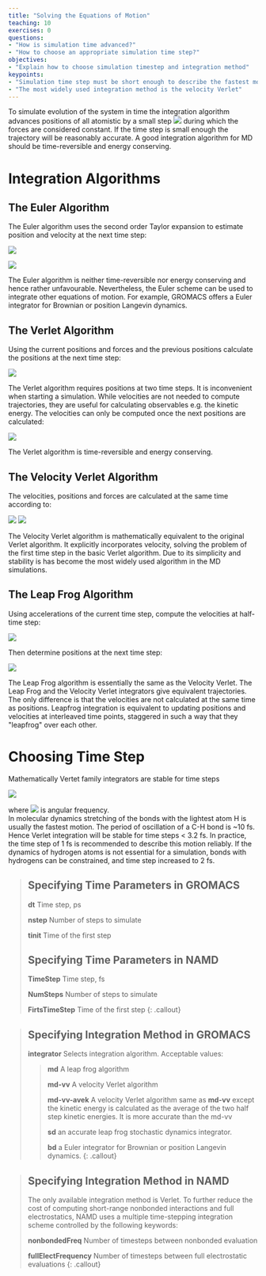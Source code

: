 ```yaml
---
title: "Solving the Equations of Motion"
teaching: 10
exercises: 0
questions:
- "How is simulation time advanced?"
- "How to choose an appropriate simulation time step?"
objectives:
- "Explain how to choose simulation timestep and integration method"
keypoints:
- "Simulation time step must be short enough to describe the fastest motion"
- "The most widely used integration method is the velocity Verlet"
---
```


To simulate evolution of the system in time the integration algorithm advances positions of all atomistic by a small step <img src="https://latex.codecogs.com/gif.latex?\delta{t}"/> during which the forces are considered constant. If the time step is small enough the trajectory will be reasonably accurate. A good integration algorithm for MD should be time-reversible and energy conserving.

# Integration Algorithms
## The Euler Algorithm
The Euler algorithm uses the second order Taylor expansion to estimate position and velocity at the next time step:

<img src="https://latex.codecogs.com/gif.latex?\vec{r}(t&plus;\delta{t})=\vec{r}(t)&plus;\vec{v}(t)\delta{t}&plus;\frac{1}{2}a(t)\delta{t}^2"/><br>

<img src="https://latex.codecogs.com/gif.latex?\vec{v}(t&plus;\delta{t})=\vec{v}(t)&plus;\frac{1}{2}a(t)\delta{t}"/>

The Euler algorithm is neither time-reversible nor energy conserving and hence rather unfavourable. Nevertheless, the Euler scheme can be used to integrate other equations of motion. For example, GROMACS offers a Euler integrator for Brownian or position Langevin dynamics.

## The Verlet Algorithm
Using the current positions and forces and the previous positions calculate the positions at the next time step:

<img src="https://latex.codecogs.com/gif.latex?\vec{r}(t&plus;\delta{t})=2\vec{r}(t)-\vec{r}(t-\delta{t})&plus;a(t)\delta{t}^2"/><br>

The Verlet algorithm requires positions at two time steps. It is inconvenient when starting a simulation. While velocities are not needed to compute trajectories, they are useful for calculating observables e.g. the kinetic energy. The velocities can only be computed once the next positions are calculated:

<img src="https://latex.codecogs.com/gif.latex?\vec{v}(t&plus;\delta{t})=\frac{r{(t&plus;\delta{t})-&space;r(t-\delta{t})&space;}}{2\delta{t}}"  />

The Verlet algorithm is time-reversible and energy conserving.

## The Velocity Verlet Algorithm
The velocities, positions and forces are calculated at the same time according to:

<img src="https://latex.codecogs.com/gif.latex?\vec{r}(t&plus;\delta{t})=\vec{r}(t)&plus;\vec{v}(t)\delta{t}&plus;\frac{1}{2}a(t)\delta{t}^2"/>

<img src="https://latex.codecogs.com/gif.latex?\vec{v}(t&plus;\delta{t})=\vec{v}(t)&plus;\frac{1}{2}[a(t)&plus;a(t&plus;\delta{t})]\delta{t}"/>

The Velocity Verlet algorithm is mathematically equivalent to the original Verlet algorithm. It explicitly incorporates velocity, solving the problem of the first time step in the basic Verlet algorithm. Due to its simplicity and stability is has become the most widely used algorithm in the MD simulations.


## The Leap Frog Algorithm
Using accelerations of the current time step, compute the velocities at half-time step:

<img src="https://latex.codecogs.com/gif.latex?\vec{v}(t&plus;\frac{1}{2}\delta&space;t)=\vec{v}(t-\frac{1}{2}\delta&space;t)\cdot&space;\delta&space;t&plus;\vec{a}(t)\cdot\delta{t}"  />

Then determine positions at the next time step:

<img src="https://latex.codecogs.com/gif.latex?\vec{r}(t&plus;\delta&space;t)=\vec{r}(t)&plus;\vec{v}(t&plus;\frac{1}{2}\delta&space;t))\cdot&space;\delta&space;t"/>

The Leap Frog algorithm is essentially the same as the Velocity Verlet. The Leap Frog and the Velocity Verlet integrators give equivalent trajectories. The only difference is that the velocities are not calculated at the same time as positions. Leapfrog integration is equivalent to updating positions and velocities at interleaved time points, staggered in such a way that they "leapfrog" over each other.

# Choosing Time Step
Mathematically Vertet family integrators are stable for time steps

<img src="https://latex.codecogs.com/gif.latex?\delta{t}\leq\frac{2}{w}"/>

 where <img src="https://latex.codecogs.com/gif.latex?\omega"/> is angular frequency.<br>
In molecular dynamics stretching of the bonds with the lightest atom H is usually the fastest motion. The period of oscillation of a C-H bond is ~10 fs. Hence Verlet integration will be stable for time steps < 3.2 fs. In practice, the time step of 1 fs is recommended to describe this motion reliably. If the dynamics of hydrogen atoms is not essential for a simulation, bonds with hydrogens can be constrained, and time step increased to 2 fs.

> ## Specifying Time Parameters in GROMACS
> **dt** Time step, ps
>
> **nstep** Number of steps to simulate
>
> **tinit** Time of the first step
> ## Specifying Time Parameters in NAMD
> **TimeStep** Time step, fs
>
> **NumSteps** Number of steps to simulate
>
> **FirtsTimeStep** Time of the first step
{: .callout}

> ## Specifying Integration Method in GROMACS
> **integrator** Selects integration algorithm. Acceptable values:
>
>> **md** A leap frog algorithm
>>
>> **md-vv** A velocity Verlet algorithm
>>
>> **md-vv-avek** A velocity Verlet algorithm same as **md-vv** except the kinetic energy is calculated as the average of the two half step kinetic energies. It is more accurate than the md-vv
>>
>> **sd** an accurate leap frog stochastic dynamics integrator.
>>
>> **bd** a Euler integrator for Brownian or position Langevin dynamics.
{: .callout}

> ## Specifying Integration Method in  NAMD
>The only available integration method is Verlet. To further reduce the cost of computing short-range nonbonded interactions and full electrostatics, NAMD uses a multiple time-stepping integration scheme controlled by the following keywords:
>
> **nonbondedFreq** Number of timesteps between nonbonded evaluation<br>
>
> **fullElectFrequency** Number of timesteps between full electrostatic evaluations
{: .callout}
